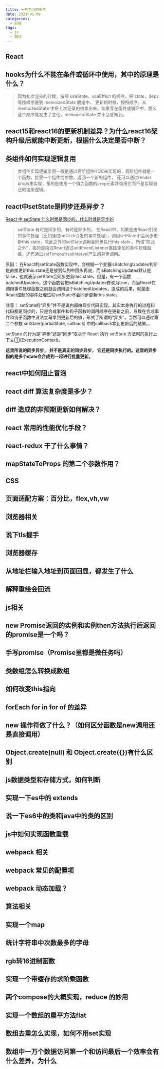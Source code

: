 ```yaml
---
title: 一些学习的思考
date: 2021-01-09
categories:
  - 前端
tags:
  - js
  - 面试
---
```



## React

## hooks为什么不能在条件或循环中使用，其中的原理是什么？

> 因为初次渲染的时候，按照 useState，useEffect 的顺序，把 state，deps 等按顺序塞到 memoizedState 数组中。
更新的时候，按照顺序，从 memoizedState 中把上次记录的值拿出来。如果写在条件或循环中，那么这个顺序就发生了变化，memoizedState 并不会感知到。

## react15和react16的更新机制差异？为什么react16架构升级后就能中断更新，根据什么决定是否中断？

## 类组件如何实现逻辑复用

> 类组件实现逻辑复用一般是通过高阶组件HOC来实现的，高阶组件就是一个函数，接受一个组件为参数，返回一个新的组件，
还可以通过render props来实现，指的是使用一个值为函数的`prop`元素并调用它而不是实现自己的渲染逻辑。

## react中setState是同步还是异步？

[React 中 setState 什么时候是同步的，什么时候是异步的](https://github.com/Advanced-Frontend/Daily-Interview-Question/issues/17)

> setState 有时是同步的，有时是异步的，
在React中，如果是由React引发的事件处理（比如通过onClick引发的事件处理），调用setState不会同步更新this.state，除此之外的setState调用会同步执行this.state 。所谓“除此之外”，指的是绕过React通过addEventListener直接添加的事件处理函数，还有通过setTimeout/setInterval产生的异步调用。

原因： 在React的setState函数实现中，会根据一个变量isBatchingUpdates判断是直接更新this.state还是放到队列中回头再说，而isBatchingUpdates默认是false，也就表示setState会同步更新this.state，但是，有一个函数batchedUpdates，这个函数会把isBatchingUpdates修改为true，而当React在调用事件处理函数之前就会调用这个batchedUpdates，造成的后果，就是由React控制的事件处理过程setState不会同步更新this.state。

注意： setState的“异步”并不是说内部由异步代码实现，其实本身执行的过程和代码都是同步的，只是合成事件和钩子函数的调用顺序在更新之前，导致在合成事件和钩子函数中没法立马拿到更新后的值，形式了所谓的“异步”，当然可以通过第二个参数 setState(partialState, callback) 中的callback拿到更新后的结果。、

setState 的行为是“异步”还是“同步”取决于 React 执行 setState 方法时的执行上下文①(ExecutionContext)。

**这里所说的同步异步， 并不是真正的同步异步， 它还是同步执行的。这里的异步指的是多个state会合成到一起进行批量更新。**

## react中如何阻止冒泡

## react diff 算法复杂度是多少？

## diff 造成的非预期更新如何解决？

## react 常用的性能优化手段？

## react-redux 干了什么事情？

## mapStateToProps 的第二个参数作用？

## CSS

## 页面适配方案：百分比，flex,vh,vw

## 浏览器相关

## 说下tls握手
## 浏览器缓存
## 从地址栏输入地址到页面回显，都发生了什么
## 解释重绘会回流

## js相关

## new Promise返回的实例和实例then方法执行后返回的promise是一个吗？

## 手写promise（Promise里都是微任务吗）

## 类数组怎么转换成数组

## 如何改变this指向

## forEach for in for of 的差异

## new 操作符做了什么？（如何区分函数是new调用还是直接调用）

## Object.create(null) 和 Object.create({})有什么区别

## js数据类型和存储方式，如何判断

## 实现一下es中的 extends 

## 说一下es6中的类和java中的类的区别

## js中如何实现函数重载

## webpack 相关

## webpack 常见的配置项

## webpack 动态加载？

## 算法相关

## 实现一个map

## 统计字符串中次数最多的字母

## rgb转16进制函数

## 实现一个带缓存的求阶乘函数

## 两个compose的大概实现，reduce 的妙用

## 实现一个数组的扁平方法flat

## 数组去重怎么实现，如何不用set实现

## 数组中一万个数据访问第一个和访问最后一个效率会有什么差异，为什么